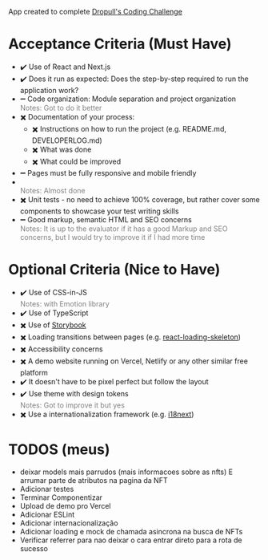 App created to complete [Dropull's Coding Challenge](https://dropull.notion.site/dropull/Software-Engineer-Challenge-fa62566881d24ccc9d3ea3c4f76fdd3c)

# ****Acceptance Criteria (Must Have)****

- :heavy_check_mark: Use of React and Next.js
- :heavy_check_mark: Does it run as expected: Does the step-by-step required to run the application work?
- :heavy_minus_sign: Code organization: Module separation and project organization
<br/><span style="color: gray">Notes: Got to do it better</span>
- :heavy_multiplication_x: Documentation of your process:
  - :heavy_multiplication_x: Instructions on how to run the project (e.g. README.md, DEVELOPERLOG.md)
  - :heavy_multiplication_x: What was done
  - :heavy_multiplication_x: What could be improved
- :heavy_minus_sign: Pages must be fully responsive and mobile friendly
- <br/><span style="color: gray">Notes: Almost done</span>
- :heavy_multiplication_x: Unit tests - no need to achieve 100% coverage, but rather cover some components to showcase your test writing skills
- :heavy_minus_sign: Good markup, semantic HTML and SEO concerns
<br/><span style="color: gray">Notes: It is up to the evaluator if it has a good Markup and SEO concerns, but I would try to improve it if I had more time</span>

# ****Optional Criteria (Nice to Have)****

- :heavy_check_mark: Use of CSS-in-JS
<br/><span style="color: gray">Notes: with Emotion library</span>
- :heavy_check_mark: Use of TypeScript
- :heavy_multiplication_x: Use of [Storybook](https://storybook.js.org/)
- :heavy_multiplication_x: Loading transitions between pages (e.g. [react-loading-skeleton](https://github.com/dvtng/react-loading-skeleton))
- :heavy_multiplication_x: Accessibility concerns
- :heavy_multiplication_x: A demo website running on Vercel, Netlify or any other similar free platform
- :heavy_check_mark: It doesn't have to be pixel perfect but follow the layout
- :heavy_check_mark: Use theme with design tokens
<br/><span style="color: gray">Notes: Got to improve it but yes</span>
- :heavy_multiplication_x: Use a internationalization framework (e.g. [i18next](https://www.i18next.com/))

# ****TODOS (meus)****
- deixar models mais parrudos (mais informacoes sobre as nfts) E arrumar parte de atributos na pagina da NFT
- Adicionar testes
- Terminar Componentizar
- Upload de demo pro Vercel
- Adicionar ESLint
- Adicionar internacionalização
- Adicionar loading e mock de chamada asincrona na busca de NFTs
- Verificar referrer para nao deixar o cara entrar direto para a rota de sucesso

